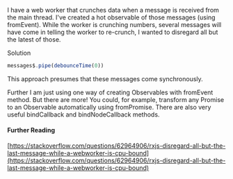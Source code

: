 I have a web worker that crunches data when a message is received from the main thread. I've created a hot observable of those messages (using fromEvent). While the worker is crunching numbers, several messages will have come in telling the worker to re-crunch, I wanted to disregard all but the latest of those.

Solution

```js
messages$.pipe(debounceTime(0))
```

This approach presumes that these messages come synchronously.

Further I am just using one way of creating Observables with fromEvent method. But there are more! You could, for example, transform any Promise to an Observable automatically using fromPromise. There are also very useful bindCallback and bindNodeCallback methods.

#### Further Reading

[https://stackoverflow.com/questions/62964906/rxjs-disregard-all-but-the-last-message-while-a-webworker-is-cpu-bound](https://stackoverflow.com/questions/62964906/rxjs-disregard-all-but-the-last-message-while-a-webworker-is-cpu-bound)
